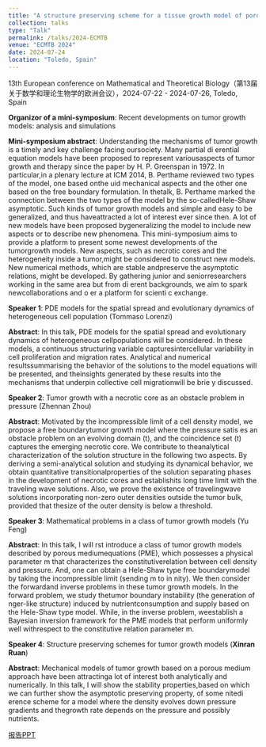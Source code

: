 ```yaml
---
title: "A structure preserving scheme for a tissue growth model of porous medium type"
collection: talks
type: "Talk"
permalink: /talks/2024-ECMTB
venue: "ECMTB 2024"
date: 2024-07-24
location: "Toledo, Spain"
---
```

13th European conference on Mathematical
and Theoretical Biology（第13届关于数学和理论生物学的欧洲会议），2024-07-22 - 2024-07-26, Toledo, Spain

**Organizor of a mini-symposium**: Recent developments on
tumor growth models: analysis and simulations

**Mini-symposium abstract**: 
Understanding the mechanisms of tumor growth is a timely and key challenge facing oursociety. Many partial di erential equation models have been proposed to represent variousaspects of tumor growth and therapy since the paper by H. P. Greenspan in 1972. In particular,in a plenary lecture at ICM 2014, B. Perthame reviewed two types of the model, one based onthe uid mechanical aspects and the other one based on the free boundary formulation. In thetalk, B. Perthame marked the connection between the two types of the model by the so-calledHele-Shaw asymptotic.
Such kinds of tumor growth models and simple and easy to be generalized, and thus haveattracted a lot of interest ever since then. A lot of new models have been proposed bygeneralizing the model to include new aspects or to describe new phenomena. This mini-symposium aims to provide a platform to present some newest developments of the tumorgrowth models. New aspects, such as necrotic cores and the heterogeneity inside a tumor,might be considered to construct new models. New numerical methods, which are stable andpreserve the asymptotic relations, might be developed. By gathering junior and seniorresearchers working in the same area but from di erent backgrounds, we aim to spark newcollaborations and o er a platform for scienti c exchange.

**Speaker 1**: PDE models for the spatial spread and evolutionary dynamics of heterogeneous cell population (Tommaso Lorenzi)

**Abstract**: In this talk, PDE models for the spatial spread and evolutionary dynamics of heterogeneous cellpopulations will be considered. In these models, a continuous structuring variable capturesintercellular variability in cell proliferation and migration rates. Analytical and numerical resultssummarising the behavior of the solutions to the model equations will be presented, and theinsights generated by these results into the mechanisms that underpin collective cell migrationwill be brie y discussed.

**Speaker 2**: Tumor growth with a necrotic core as an obstacle problem in pressure (Zhennan Zhou)

**Abstract**: Motivated by the incompressible limit of a cell density model, we propose a free boundarytumor growth model where the pressure satis es an obstacle problem on an evolving domain (t), and the coincidence set (t) captures the emerging necrotic core. We contribute to theanalytical characterization of the solution structure in the following two aspects. By deriving a semi-analytical solution and studying its dynamical behavior, we obtain quantitative transitionalproperties of the solution separating phases in the development of necrotic cores and establishits long time limit with the traveling wave solutions. Also, we prove the existence of travelingwave solutions incorporating non-zero outer densities outside the tumor bulk, provided that thesize of the outer density is below a threshold.

**Speaker 3**: Mathematical problems in a class of tumor growth models (Yu Feng)

**Abstract**: In this talk, I will rst introduce a class of tumor growth models described by porous mediumequations (PME), which possesses a physical parameter m that characterizes the constitutiverelation between cell density and pressure. And, one can obtain a Hele-Shaw type free boundarymodel by taking the incompressible limit (sending m to in nity). We then consider the forwardand inverse problems in these tumor growth models. In the forward problem, we study thetumor boundary instability (the generation of nger-like structure) induced by nutrientconsumption and supply based on the Hele-Shaw type model. While, in the inverse problem, weestablish a Bayesian inversion framework for the PME models that perform uniformly well withrespect to the constitutive relation parameter m.

**Speaker 4**: Structure preserving schemes for tumor growth models
(**Xinran Ruan**)

**Abstract**: Mechanical models of tumor growth based on a porous medium approach have been attractinga lot of interest both analytically and numerically. In this talk, I will show the stability properties,based on which we can further show the asymptotic preserving property, of some nitedi erence scheme for a model where the density evolves down pressure gradients and thegrowth rate depends on the pressure and possibly nutrients.

[报告PPT](http://xinran-ruan.github.io/files/PPT-2024-ECMTB.pdf)